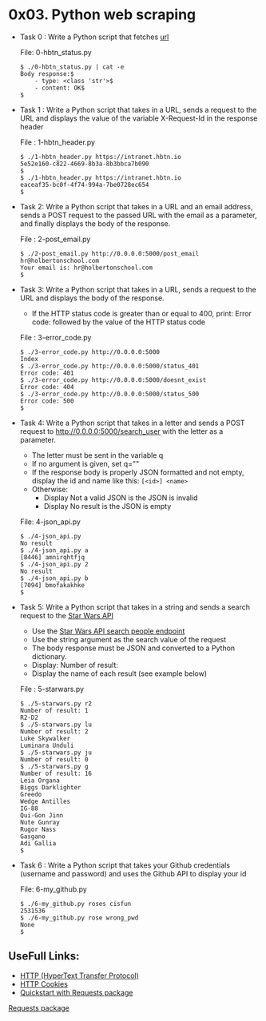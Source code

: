 # 0x03. Python web scraping

* Task 0 : Write a Python script that fetches [url](https://intranet.hbtn.io/status)

  File: 0-hbtn_status.py

  ```
  $ ./0-hbtn_status.py | cat -e
  Body response:$
      - type: <class 'str'>$
      - content: OK$
  $
  ```

* Task 1 : Write a Python script that takes in a URL, sends a request to the URL and displays the value of the variable X-Request-Id in the response header

  File : 1-hbtn_header.py

  ```
  $ ./1-hbtn_header.py https://intranet.hbtn.io
  5e52e160-c822-4669-8b3a-8b3bbca7b090
  $
  $ ./1-hbtn_header.py https://intranet.hbtn.io
  eaceaf35-bc0f-4f74-994a-7be0728ec654
  $
  ```

* Task 2: Write a Python script that takes in a URL and an email address, sends a POST request to the passed URL with the email as a parameter, and finally displays the body of the response.

  File : 2-post_email.py

  ```
  $ ./2-post_email.py http://0.0.0.0:5000/post_email hr@holbertonschool.com
  Your email is: hr@holbertonschool.com
  $
  ```

* Task 3: Write a Python script that takes in a URL, sends a request to the URL and displays the body of the response.
    * If the HTTP status code is greater than or equal to 400, print: Error code: followed by the value of the HTTP status code

  File : 3-error_code.py

  ```
  $ ./3-error_code.py http://0.0.0.0:5000
  Index
  $ ./3-error_code.py http://0.0.0.0:5000/status_401
  Error code: 401
  $ ./3-error_code.py http://0.0.0.0:5000/doesnt_exist
  Error code: 404
  $ ./3-error_code.py http://0.0.0.0:5000/status_500
  Error code: 500
  $
  ```

* Task 4: Write a Python script that takes in a letter and sends a POST request to http://0.0.0.0:5000/search_user with the letter as a parameter.

    * The letter must be sent in the variable q
    * If no argument is given, set q=""
    * If the response body is properly JSON formatted and not empty, display the id and name like this: `[<id>] <name>`
    * Otherwise:
      * Display Not a valid JSON is the JSON is invalid
      * Display No result is the JSON is empty

  File: 4-json_api.py
  ```
  $ ./4-json_api.py
  No result
  $ ./4-json_api.py a
  [8446] amnirqhtfjq
  $ ./4-json_api.py 2
  No result
  $ ./4-json_api.py b
  [7094] bmofakakhke
  $
  ```

* Task 5: Write a Python script that takes in a string and sends a search request to the [Star Wars API](https://swapi.co/documentation)

  * Use the [Star Wars API search people endpoint](https://swapi.co/documentation#search)
  * Use the string argument as the search value of the request
  * The body response must be JSON and converted to a Python dictionary.
  * Display: Number of result: <count>
  * Display the name of each result (see example below)

  File : 5-starwars.py

  ```
  $ ./5-starwars.py r2
  Number of result: 1
  R2-D2
  $ ./5-starwars.py lu
  Number of result: 2
  Luke Skywalker
  Luminara Unduli
  $ ./5-starwars.py ju
  Number of result: 0
  $ ./5-starwars.py g
  Number of result: 16
  Leia Organa
  Biggs Darklighter
  Greedo
  Wedge Antilles
  IG-88
  Qui-Gon Jinn
  Nute Gunray
  Rugor Nass
  Gasgano
  Adi Gallia
  $
  ```

* Task 6 : Write a Python script that takes your Github credentials (username and password) and uses the Github API to display your id

  File: 6-my_github.py

  ```
  $ ./6-my_github.py roses cisfun
  2531536
  $ ./6-my_github.py rose wrong_pwd
  None
  $
  ```


## UseFull Links:

* [HTTP (HyperText Transfer Protocol)](https://www.ntu.edu.sg/home/ehchua/programming/webprogramming/HTTP_Basics.html)
* [HTTP Cookies](https://developer.mozilla.org/en-US/docs/Web/HTTP/Cookies)
* [Quickstart with Requests package](http://docs.python-requests.org/en/master/user/quickstart/)

[Requests package](http://docs.python-requests.org/en/master/)

